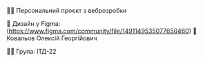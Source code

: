 👨‍💻 Персональний проєкт з веброзробки

🎨 Дизайн у Figma: (https://www.figma.com/community/file/1491149535077650460)
👤 Ковальов Олексій Георгійович

🧑‍🏫 Група: ІТД-22
